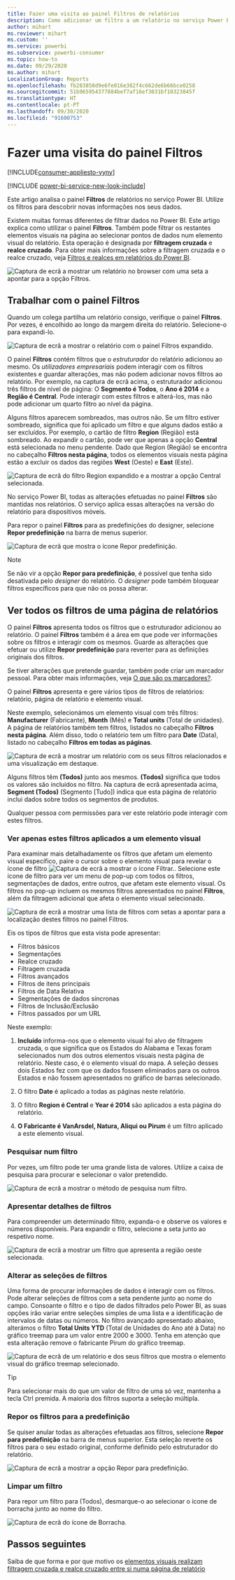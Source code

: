 ```yaml
---
title: Fazer uma visita ao painel Filtros de relatórios
description: Como adicionar um filtro a um relatório no serviço Power BI para utilizadores empresariais
author: mihart
ms.reviewer: mihart
ms.custom: ''
ms.service: powerbi
ms.subservice: powerbi-consumer
ms.topic: how-to
ms.date: 09/29/2020
ms.author: mihart
LocalizationGroup: Reports
ms.openlocfilehash: fb283858d9e6fe016e382f4c662de6b66bce0258
ms.sourcegitcommit: 51b965954377884bef7af16ef3031bf10323845f
ms.translationtype: HT
ms.contentlocale: pt-PT
ms.lasthandoff: 09/30/2020
ms.locfileid: "91600753"
---
```

# <a name="take-a-tour-of-the-report-filters-pane"></a>Fazer uma visita do painel Filtros

[!INCLUDE[consumer-appliesto-yyny](../includes/consumer-appliesto-yyny.md)]

[!INCLUDE [power-bi-service-new-look-include](../includes/power-bi-service-new-look-include.md)]

Este artigo analisa o painel **Filtros** de relatórios no serviço Power BI. Utilize os filtros para descobrir novas informações nos seus dados.

Existem muitas formas diferentes de filtrar dados no Power BI. Este artigo explica como utilizar o painel **Filtros**.  Também pode filtrar os restantes elementos visuais na página ao selecionar pontos de dados num elemento visual do relatório. Esta operação é designada por **filtragem cruzada** e **realce cruzado**. Para obter mais informações sobre a filtragem cruzada e o realce cruzado, veja [Filtros e realces em relatórios do Power BI](../create-reports/power-bi-reports-filters-and-highlighting.md).

![Captura de ecrã a mostrar um relatório no browser com uma seta a apontar para a opção Filtros.](media/end-user-report-filter/power-bi-reports.png)

## <a name="working-with-the-report-filters-pane"></a>Trabalhar com o painel Filtros

Quando um colega partilha um relatório consigo, verifique o painel **Filtros**. Por vezes, é encolhido ao longo da margem direita do relatório. Selecione-o para expandi-lo.

![Captura de ecrã a mostrar o relatório com o painel Filtros expandido.](media/end-user-report-filter/power-bi-expand-filters-pane.png)

O painel **Filtros** contém filtros que o *estruturador* do relatório adicionou ao mesmo. Os *utilizadores empresariais* podem interagir com os filtros existentes e guardar alterações, mas não podem adicionar novos filtros ao relatório. Por exemplo, na captura de ecrã acima, o estruturador adicionou três filtros de nível de página: O **Segmento é Todos**, o **Ano é 2014** e a **Região é Central**. Pode interagir com estes filtros e alterá-los, mas não pode adicionar um quarto filtro ao nível da página.

Alguns filtros aparecem sombreados, mas outros não. Se um filtro estiver sombreado, significa que foi aplicado um filtro e que alguns dados estão a ser excluídos. Por exemplo, o cartão de filtro **Region** (Região) está sombreado. Ao expandir o cartão, pode ver que apenas a opção **Central** está selecionada no menu pendente. Dado que Region (Região) se encontra no cabeçalho **Filtros nesta página**, todos os elementos visuais nesta página estão a excluir os dados das regiões **West** (Oeste) e **East** (Este).

![Captura de ecrã do filtro Region expandido e a mostrar a opção Central selecionada.](media/end-user-report-filter/power-bi-filter-region.png)

No serviço Power BI, todas as alterações efetuadas no painel **Filtros** são mantidas nos relatórios. O serviço aplica essas alterações na versão do relatório para dispositivos móveis. 

Para repor o painel **Filtros** para as predefinições do designer, selecione **Repor predefinição** na barra de menus superior.

![Captura de ecrã que mostra o ícone Repor predefinição.](media/end-user-report-filter/power-bi-reset-icon.png) 

> [!NOTE]
> Se não vir a opção **Repor para predefinição**, é possível que tenha sido desativada pelo *designer* do relatório. O *designer* pode também bloquear filtros específicos para que não os possa alterar.

## <a name="view-all-the-filters-for-a-report-page"></a>Ver todos os filtros de uma página de relatórios

O painel **Filtros** apresenta todos os filtros que o estruturador adicionou ao relatório. O painel **Filtros** também é a área em que pode ver informações sobre os filtros e interagir com os mesmos. Guarde as alterações que efetuar ou utilize **Repor predefinição** para reverter para as definições originais dos filtros.

Se tiver alterações que pretende guardar, também pode criar um marcador pessoal. Para obter mais informações, veja [O que são os marcadores?](end-user-bookmarks.md).

O painel **Filtros** apresenta e gere vários tipos de filtros de relatórios: relatório, página de relatório e elemento visual.

Neste exemplo, selecionámos um elemento visual com três filtros: **Manufacturer** (Fabricante), **Month** (Mês) e **Total units** (Total de unidades). A página de relatórios também tem filtros, listados no cabeçalho **Filtros nesta página**. Além disso, todo o relatório tem um filtro para **Date** (Data), listado no cabeçalho **Filtros em todas as páginas**.

![Captura de ecrã a mostrar um relatório com os seus filtros relacionados e uma visualização em destaque.](media/end-user-report-filter/power-bi-filter-pane.png)

Alguns filtros têm **(Todos)** junto aos mesmos. **(Todos)** significa que todos os valores são incluídos no filtro. Na captura de ecrã apresentada acima, **Segment (Todos)** (Segmento [Tudo]) indica que esta página de relatório inclui dados sobre todos os segmentos de produtos. 

Qualquer pessoa com permissões para ver este relatório pode interagir com estes filtros.

### <a name="view-only-those-filters-applied-to-a-visual"></a>Ver apenas estes filtros aplicados a um elemento visual

Para examinar mais detalhadamente os filtros que afetam um elemento visual específico, paire o cursor sobre o elemento visual para revelar o ícone de filtro ![Captura de ecrã a mostrar o ícone Filtrar.](media/end-user-report-filter/power-bi-filter-icon.png). Selecione este ícone de filtro para ver um menu de pop-up com todos os filtros, segmentações de dados, entre outros, que afetam este elemento visual. Os filtros no pop-up incluem os mesmos filtros apresentados no painel **Filtros**, além da filtragem adicional que afeta o elemento visual selecionado.

![Captura de ecrã a mostrar uma lista de filtros com setas a apontar para a localização destes filtros no painel Filtros.](media/end-user-report-filter/power-bi-filters-hover.png)

Eis os tipos de filtros que esta vista pode apresentar:

- Filtros básicos
- Segmentações
- Realce cruzado
- Filtragem cruzada
- Filtros avançados
- Filtros de itens principais
- Filtros de Data Relativa
- Segmentações de dados síncronas
- Filtros de Inclusão/Exclusão
- Filtros passados por um URL

Neste exemplo:
1. **Incluído** informa-nos que o elemento visual foi alvo de filtragem cruzada, o que significa que os Estados do Alabama e Texas foram selecionados num dos outros elementos visuais nesta página de relatório. Neste caso, é o elemento visual do mapa. A seleção desses dois Estados fez com que os dados fossem eliminados para os outros Estados e não fossem apresentados no gráfico de barras selecionado.  

1. O filtro **Date** é aplicado a todas as páginas neste relatório.

1. O filtro **Region é Central** e **Year é 2014** são aplicados a esta página do relatório.

4. **O Fabricante é VanArsdel, Natura, Aliqui ou Pirum** é um filtro aplicado a este elemento visual.


### <a name="search-in-a-filter"></a>Pesquisar num filtro

Por vezes, um filtro pode ter uma grande lista de valores. Utilize a caixa de pesquisa para procurar e selecionar o valor pretendido.

![Captura de ecrã a mostrar o método de pesquisa num filtro.](media/end-user-report-filter/power-bi-search-filter.png)

### <a name="display-filter-details"></a>Apresentar detalhes de filtros

Para compreender um determinado filtro, expanda-o e observe os valores e números disponíveis.  Para expandir o filtro, selecione a seta junto ao respetivo nome.
  
![Captura de ecrã a mostrar um filtro que apresenta a região oeste selecionada.](media/end-user-report-filter/power-bi-filters-expand.png)

### <a name="change-filter-selections"></a>Alterar as seleções de filtros

Uma forma de procurar informações de dados é interagir com os filtros. Pode alterar seleções de filtros com a seta pendente junto ao nome do campo.  Consoante o filtro e o tipo de dados filtrados pelo Power BI, as suas opções irão variar entre seleções simples de uma lista e a identificação de intervalos de datas ou números. No filtro avançado apresentado abaixo, alterámos o filtro **Total Units YTD** (Total de Unidades do Ano até à Data) no gráfico treemap para um valor entre 2000 e 3000. Tenha em atenção que esta alteração remove o fabricante Pirum do gráfico treemap.
  
![Captura de ecrã de um relatório e dos seus filtros que mostra o elemento visual do gráfico treemap selecionado.](media/end-user-report-filter/power-bi-treemap-filter.png)

> [!TIP]
> Para selecionar mais do que um valor de filtro de uma só vez, mantenha a tecla Ctrl premida. A maioria dos filtros suporta a seleção múltipla.

### <a name="reset-filter-to-default"></a>Repor os filtros para a predefinição

Se quiser anular todas as alterações efetuadas aos filtros, selecione **Repor para predefinição** na barra de menus superior.  Esta seleção reverte os filtros para o seu estado original, conforme definido pelo estruturador do relatório.

![Captura de ecrã a mostrar a opção Repor para predefinição.](media/end-user-report-filter/power-bi-reset-icon.png)

### <a name="clear-a-filter"></a>Limpar um filtro

Para repor um filtro para (Todos), desmarque-o ao selecionar o ícone de borracha junto ao nome do filtro.

![Captura de ecrã do ícone de Borracha.](media/end-user-report-filter/power-bi-erase.png)
  
<!--  too much detail for consumers

## Types of filters: text field filters
### List mode
Ticking a checkbox either selects or deselects the value. The **All** checkbox can be used to toggle the state of all checkboxes on or off. The checkboxes represent all the available values for that field.  As you adjust the filter, the restatement updates to reflect your choices. 

![list mode filter](media/end-user-report-filter/power-bi-restatement-new.png)

Note how the restatement now says "is Mar, Apr or May".

### Advanced mode
Select **Advanced Filtering** to switch to advanced mode. Use the dropdown controls and text boxes to identify which fields to include. By choosing between **And** and **Or**, you can build complex filter expressions. Select the **Apply Filter** button when you've set the values you want.  

![advanced mode](media/end-user-report-filter/power-bi-advanced.png)

## Types of filters: numeric field filters
### List mode
If the values are finite, selecting the field name displays a list.  See **Text field filters** &gt; **List mode** above for help using checkboxes.   

### Advanced mode
If the values are infinite or represent a range, selecting the field name opens the advanced filter mode. Use the dropdown and text boxes to specify a range of values that you want to see. 

![advanced filter](media/end-user-report-filter/power-bi-dropdown-and-text.png)

By choosing between **And** and **Or**, you can build complex filter expressions. Select the **Apply Filter** button when you've set the values you want.

## Types of filters: date and time
### List mode
If the values are finite, selecting the field name displays a list.  See **Text field filters** &gt; **List mode** above for help using checkboxes.   

### Advanced mode
If the field values represent date or time, you can specify a start/end time when using Date/Time filters.  

![datetime filter](media/end-user-report-filter/pbi_date-time-filters.png)

-->

## <a name="next-steps"></a>Passos seguintes

Saiba de que forma e por que motivo os [elementos visuais realizam filtragem cruzada e realce cruzado entre si numa página de relatório](end-user-interactions.md)
